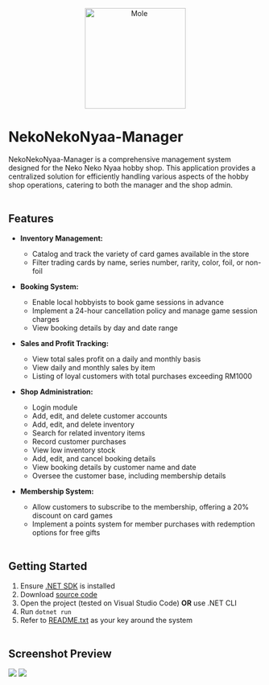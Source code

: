 <p align="center">
    <img src="https://i.imgur.com/LTVnTvu.png" alt="Mole" width="200" height="200">
</p>

# NekoNekoNyaa-Manager
NekoNekoNyaa-Manager is a comprehensive management system designed for the Neko Neko Nyaa hobby shop. This application provides a centralized solution for efficiently handling various aspects of the hobby shop operations, catering to both the manager and the shop admin.
<br><br>

## Features
- **Inventory Management:**
  - Catalog and track the variety of card games available in the store
  - Filter trading cards by name, series number, rarity, color, foil, or non-foil

- **Booking System:**
  - Enable local hobbyists to book game sessions in advance
  - Implement a 24-hour cancellation policy and manage game session charges
  - View booking details by day and date range

- **Sales and Profit Tracking:**
  - View total sales profit on a daily and monthly basis
  - View daily and monthly sales by item
  - Listing of loyal customers with total purchases exceeding RM1000

- **Shop Administration:**
  - Login module
  - Add, edit, and delete customer accounts
  - Add, edit, and delete inventory
  - Search for related inventory items
  - Record customer purchases
  - View low inventory stock
  - Add, edit, and cancel booking details
  - View booking details by customer name and date
  - Oversee the customer base, including membership details

- **Membership System:**
  - Allow customers to subscribe to the membership, offering a 20% discount on card games
  - Implement a points system for member purchases with redemption options for free gifts
<br><br>

## Getting Started
1. Ensure [.NET SDK](https://dotnet.microsoft.com/download) is installed
2. Download [source code](https://github.com/kazcfz/NekoNekoNyaa-Manager/releases)
3. Open the project (tested on Visual Studio Code) **OR** use .NET CLI
4. Run `dotnet run`
5. Refer to [README.txt](https://github.com/kazcfz/NekoNekoNyaa-Manager/blob/main/README.txt) as your key around the system
<br><br>

## Screenshot Preview
![](https://i.imgur.com/WKt3A1K.png)
![](https://i.imgur.com/M9qJ3j5.png)
